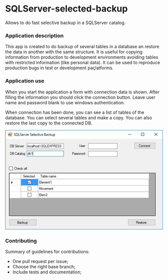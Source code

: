 # SQLServer-selected-backup

Allows to do fast selective backup in a SQLServer catalog.

[image1]: ./images/SSSB.jpg


### Application description

This app is created to do backup of several tables in a database an restore the data in another with the same structure. It is useful for copying information from production to development environments avoiding tables with restricted information (like personal data). It can be used to reproduce production bugs in test or development paçlatforms.

### Application use

When you start the application a form with connection data is shown. After filling the information you should click the connection button. Leave user name and password blank to use windows authentication.

When connection has been done, you can see a list of tables of the database. You can select several tables and make a copy. You can also restore the last copy to the connected DB.

![alt text][image1]


### Contributing

Summary of guidelines for contributions:

* One pull request per issue;
* Choose the right base branch;
* Include tests and documentation;
